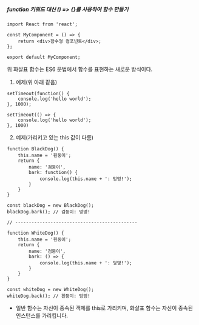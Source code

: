 ##### function 키워드 대신 () => {}를 사용하여 함수 만들기

```react
import React from 'react';

const MyComponent = () => {
    return <div>함수형 컴포넌트</div>;
};

export default MyComponent;
```

위 화살표 함수는 ES6 문법에서 함수를 표현하는 새로운 방식이다.<br>



1. 예제(위 아래 같음)

```
setTimeout(function() {
	console.log('hello world');
}, 1000);

setTimeout(() => {
	console.log('hello world');
}, 1000)
```



2. 예제(가리키고 있는 this 값이 다름)

```
function BlackDog() {
	this.name = '흰둥이';
	return {
		name: '검둥이',
		bark: function() {
			console.log(this.name + ': 멍멍!');
		}
	}
}

const blackDog = new BlackDog();
blackDog.bark(); // 검둥이: 멍멍!

// ---------------------------------------------

function WhiteDog() {
	this.name = '흰둥이';
	return {
		name: '검둥이',
		bark: () => {
			console.log(this.name + ': 멍멍!');
		}
	}
}

const whiteDog = new WhiteDog();
whiteDog.back(); // 흰둥이: 멍멍!
```
- 일반 함수는 자신이 종속된 객체를 this로 가리키며, 화살표 함수는 자신이 종속된 인스턴스를 가리킵니다.

